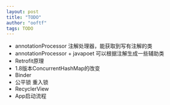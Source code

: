 ```yaml
---
layout: post
title: "TODO"
author: "ooftf"
tags: TODO
---
```


* annotationProcessor    注解处理器，能获取到写有注解的类
* annotationProcessor + javapoet  可以根据注解生成一些辅助类
* Retrofit原理
* 1.8版本ConcurrentHashMap的改变
* Binder
* 公平锁 重入锁
* RecyclerView
* App启动流程